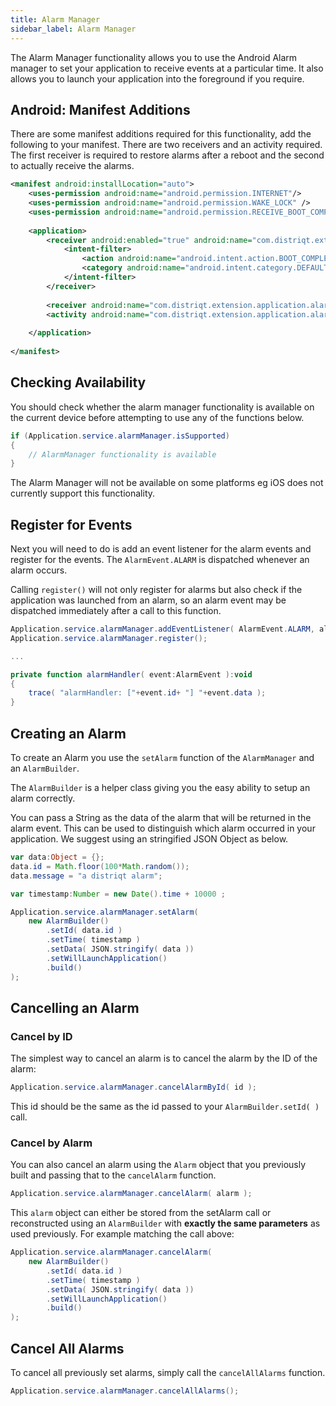 ```yaml
---
title: Alarm Manager
sidebar_label: Alarm Manager
---
```



The Alarm Manager functionality allows you to use the Android Alarm manager to set your application to receive events
at a particular time. It also allows you to launch your application into the foreground if you require. 


## Android: Manifest Additions

There are some manifest additions required for this functionality, add the following to your manifest.
There are two receivers and an activity required. 
The first receiver is required to restore alarms after a reboot and the second to actually receive the alarms.


```xml
<manifest android:installLocation="auto">
	<uses-permission android:name="android.permission.INTERNET"/>
	<uses-permission android:name="android.permission.WAKE_LOCK" />
	<uses-permission android:name="android.permission.RECEIVE_BOOT_COMPLETED" />
	
	<application>
		<receiver android:enabled="true" android:name="com.distriqt.extension.application.receivers.ApplicationStartupReceiver" android:permission="android.permission.RECEIVE_BOOT_COMPLETED">
			<intent-filter>
				<action android:name="android.intent.action.BOOT_COMPLETED" />
				<category android:name="android.intent.category.DEFAULT" />
			</intent-filter>
		</receiver>
		
		<receiver android:name="com.distriqt.extension.application.alarms.AlarmReceiver" android:enabled="true" />
		<activity android:name="com.distriqt.extension.application.alarms.AlarmActivity" android:theme="@android:style/Theme.Translucent.NoTitleBar" />
		
	</application>
		
</manifest>
```


## Checking Availability

You should check whether the alarm manager functionality is available on the current device
before attempting to use any of the functions below. 

```actionscript
if (Application.service.alarmManager.isSupported) 
{
	// AlarmManager functionality is available
}
```

The Alarm Manager will not be available on some platforms eg iOS does not currently support this functionality. 


## Register for Events

Next you will need to do is add an event listener for the alarm events and register for the events.
The `AlarmEvent.ALARM` is dispatched whenever an alarm occurs. 

Calling `register()` will not only register for alarms but also check if the application was launched from an alarm,
so an alarm event may be dispatched immediately after a call to this function. 

```actionscript
Application.service.alarmManager.addEventListener( AlarmEvent.ALARM, alarmHandler );
Application.service.alarmManager.register();

...

private function alarmHandler( event:AlarmEvent ):void
{
	trace( "alarmHandler: ["+event.id+ "] "+event.data );
}
```


## Creating an Alarm

To create an Alarm you use the `setAlarm` function of the `AlarmManager` and an `AlarmBuilder`.

The `AlarmBuilder` is a helper class giving you the easy ability to setup an alarm correctly. 

You can pass a String as the data of the alarm that will be returned in the alarm event. 
This can be used to distinguish which alarm occurred in your application. 
We suggest using an stringified JSON Object as below.

```actionscript
var data:Object = {};
data.id = Math.floor(100*Math.random());
data.message = "a distriqt alarm";

var timestamp:Number = new Date().time + 10000 ;

Application.service.alarmManager.setAlarm( 
	new AlarmBuilder()
		.setId( data.id )
		.setTime( timestamp )
		.setData( JSON.stringify( data ))
		.setWillLaunchApplication()
		.build()
);
```


## Cancelling an Alarm

### Cancel by ID

The simplest way to cancel an alarm is to cancel the alarm by the ID of the alarm:

```actionscript
Application.service.alarmManager.cancelAlarmById( id );
```

This id should be the same as the id passed to your `AlarmBuilder.setId( )` call.


### Cancel by Alarm 

You can also cancel an alarm using the `Alarm` object that you previously built
and passing that to the `cancelAlarm` function.

```actionscript
Application.service.alarmManager.cancelAlarm( alarm );
```

This `alarm` object can either be stored from the setAlarm call or reconstructed using 
an `AlarmBuilder` with **exactly the same parameters** as used previously. For example
matching the call above:

```actionscript
Application.service.alarmManager.cancelAlarm(
	new AlarmBuilder()
		.setId( data.id )
		.setTime( timestamp )
		.setData( JSON.stringify( data ))
		.setWillLaunchApplication()
		.build()
);
```


## Cancel All Alarms

To cancel all previously set alarms, simply call the `cancelAllAlarms` function.

```actionscript
Application.service.alarmManager.cancelAllAlarms();
```


